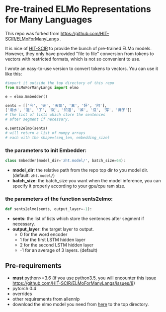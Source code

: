 Pre-trained ELMo Representations for Many Languages
===================================================
This repo was forked from https://github.com/HIT-SCIR/ELMoForManyLangs .

It is nice of [HIT-SCIR](https://github.com/HIT-SCIR) to provide the bunch of pre-trained ELMo models. However, they only have provided "file to file" conversion from tokens to vectors with restricted formats, which is not so convenient to use.

I wrote an easy-to-use version to convert tokens to vectors. You can use it like this:

```python
#import it outside the top directory of this repo
from ELMoForManyLangs import elmo

e = elmo.Embedder()

sents = [['今', '天', '天氣', '真', '好', '阿'],
['潮水', '退', '了', '就', '知道', '誰', '沒', '穿', '褲子']]
# the list of lists which store the sentences 
# after segment if necessary.

e.sents2elmo(sents)
# will return a list of numpy arrays 
# each with the shape=(seq_len, embedding_size)
```

### the parameters to init Embedder:
```python
class Embedder(model_dir='zht.model/', batch_size=64):
```
- **model_dir**: the relative path from the repo top dir to you model dir. (default: `zht.model/`)
- **batch_size**: the batch_size you want when the model inference, you can specify it properly according to your gpu/cpu ram size.

### the parameters of the function sents2elmo:
```python
def sents2elmo(sents, output_layer=-1):
```
- **sents**: the list of lists which store the sentences after segment if necessary.
-  **output_layer**: the target layer to output. 
    -  0 for the word encoder
    -  1 for the first LSTM hidden layer
    -  2 for the second LSTM hidden layer
    -  -1 for an average of 3 layers. (default)


## Pre-requirements

* **must** python>=3.6 (if you use python3.5, you will encounter this issue https://github.com/HIT-SCIR/ELMoForManyLangs/issues/8) 
* pytorch 0.4
* overrides
* other requirements from allennlp
* download the elmo model you need from [here](https://github.com/HIT-SCIR/ELMoForManyLangs#downloads) to the top directory.

